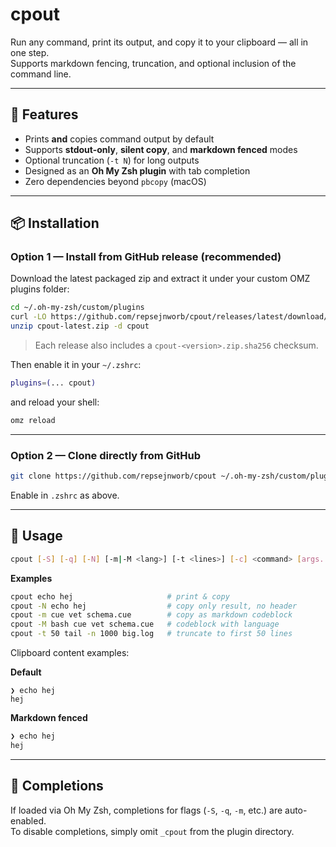 # cpout

Run any command, print its output, and copy it to your clipboard — all in one step.  
Supports markdown fencing, truncation, and optional inclusion of the command line.

---

## 🚀 Features

- Prints **and** copies command output by default  
- Supports **stdout-only**, **silent copy**, and **markdown fenced** modes  
- Optional truncation (`-t N`) for long outputs  
- Designed as an **Oh My Zsh plugin** with tab completion  
- Zero dependencies beyond `pbcopy` (macOS)

---

## 📦 Installation

### Option 1 — Install from GitHub release (recommended)

Download the latest packaged zip and extract it under your custom OMZ plugins folder:

```bash
cd ~/.oh-my-zsh/custom/plugins
curl -LO https://github.com/repsejnworb/cpout/releases/latest/download/cpout-latest.zip
unzip cpout-latest.zip -d cpout
```

> Each release also includes a `cpout-<version>.zip.sha256` checksum.

Then enable it in your `~/.zshrc`:

```zsh
plugins=(... cpout)
```

and reload your shell:

```bash
omz reload
```

---

### Option 2 — Clone directly from GitHub

```bash
git clone https://github.com/repsejnworb/cpout ~/.oh-my-zsh/custom/plugins/cpout
```

Enable in `.zshrc` as above.

---

## 🧠 Usage

```bash
cpout [-S] [-q] [-N] [-m|-M <lang>] [-t <lines>] [-c] <command> [args...]
```

**Examples**

```bash
cpout echo hej                     # print & copy
cpout -N echo hej                  # copy only result, no header
cpout -m cue vet schema.cue        # copy as markdown codeblock
cpout -M bash cue vet schema.cue   # codeblock with language
cpout -t 50 tail -n 1000 big.log   # truncate to first 50 lines
```

Clipboard content examples:

**Default**

```
❯ echo hej
hej
```

**Markdown fenced**

```bash
❯ echo hej
hej
```

---

## 🧩 Completions

If loaded via Oh My Zsh, completions for flags (`-S`, `-q`, `-m`, etc.) are auto-enabled.  
To disable completions, simply omit `_cpout` from the plugin directory.
